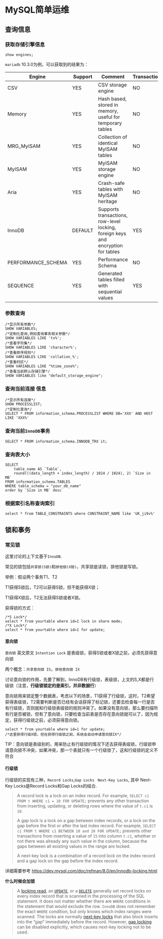 # MySQL简单运维

## 查询信息

### 获取存储引擎信息

```mysql
show engines;
```

`mariadb` 10.3.0为例，可以获取到的结果为：

| Engine             | Support | Comment                                                      | Transactions | XA   | Savepoints |
| ------------------ | ------- | ------------------------------------------------------------ | ------------ | ---- | ---------- |
| CSV                | YES     | CSV storage engine                                           | NO           | NO   | NO         |
| Memory             | YES     | Hash based, stored in memory, useful for temporary tables    | NO           | NO   | NO         |
| MRG_MyISAM         | YES     | Collection of identical MyISAM tables                        | NO           | NO   | NO         |
| MyISAM             | YES     | MyISAM storage engine                                        | NO           | NO   | NO         |
| Aria               | YES     | Crash-safe tables with MyISAM heritage                       | NO           | NO   | NO         |
| InnoDB             | DEFAULT | Supports transactions, row-level locking, foreign keys and encryption for tables | YES          | YES  | YES        |
| PERFORMANCE_SCHEMA | YES     | Performance Schema                                           | NO           | NO   | NO         |
| SEQUENCE           | YES     | Generated tables filled with sequential values               | YES          | NO   | YES        |



### 参数查询

```mysql
/*显示所有参数*/
SHOW VARIABLES;
/*定制化查询,例如查询事务相关参数*/
SHOW VARIABLES LIKE 'tx%';
/*查看字符集*/
SHOW VARIABLES LIKE 'character%';
/*查看排序规则*/
SHOW VARIABLES LIKE 'collation_%';
/*查看时区*/
SHOW VARIABLES LIKE "%time_zone%";
/*查看当前默认存储引擎*/
SHOW VARIABLES like "default_storage_engine";
```

### 查询当前连接 信息

```mysql
/*显示所有连接*/
SHOW PROCESSLIST;
/*定制化查询*/
SELECT * FROM information_schema.PROCESSLIST WHERE DB='XXX' AND HOST LIKE 'XXX%'
```

### 查询当前`InnoDB`事务

```mysql
SELECT * FROM information_schema.INNODB_TRX it;
```

### 查询表大小

```mysql
SELECT 
    table_name AS `Table`, 
    round(((data_length + index_length) / 1024 / 1024), 2) `Size in MB` 
FROM information_schema.TABLES 
WHERE table_schema = "your_db_name"
order by `Size in MB` desc
```

### 根据索引名称查询索引

```mysql
select * from TABLE_CONSTRAINTS where CONSTRAINT_NAME like 'UK_ji9v%'
```



## 锁和事务

### 常见锁

这里讨论的上下文基于`InnoDB`.

常见的锁包括`共享锁(S锁)`和`排他锁(X锁)`，共享锁是读锁，排他锁是写锁。

举例：假设两个事务T1、T2

T1获得S锁后，T2可以获得S锁，但不能获得X锁；

T1获得X锁后，T2无法获得S锁或者X锁。

获得锁的方式：

```mysql
/*S Lock*/
select * from yourtable where id=1 lock in share mode;
/*X Lock*/
select * from yourtable where id=1 for update;
```

#### 意向锁

`意向锁` 英文原文 `Intention Lock` 是表级锁，获得S锁或者X锁之前，必须先获得意向锁

两个概念：`共享意向锁 IS`，`排他意向锁 IX`

讨论意向锁的作用，先要了解到，InnoDB有行级锁，表级锁，上文的S,X都是行级锁（注意，**行级锁锁定的是索引，并非数据行**）

意向锁用来锁定整个数据表，考虑以下的场景，T1获得了行级锁，这时，T2希望获得表级锁，T2需要判断是否已经有会话获得了标记锁，还要去检查每一行是否有行级锁，否则就和行级锁表级锁的规则冲突了。如果没有意向锁，那么要扫描所有行是否被锁，但有了意向锁，只要检查当前表是否存在意向锁就可以了，因为规定，获得行级锁之前，必须获得意向锁。

```mysql
select * from yourtable where id=1 for update;
/*这里获得行级X锁，但在获得行级锁之前，系统会自动申请意向锁IX*/
```

TIP：意向锁是表级别的，用来防止有行级锁的情况下还去获得表级锁，行级锁申请意向锁不冲突，如果冲突，那一个表就只有一个行级锁了，这和行级锁的定义不符合

#### 行级锁

行级锁的实现有三种，`Record Locks`,`Gap Locks ` `Next-Key Locks`, 其中 Next-Key Locks是Record Locks和Gap Locks的结合.

> A record lock is a lock on an index record. For example, `SELECT c1 FROM t WHERE c1 = 10 FOR UPDATE;` prevents any other transaction from inserting, updating, or deleting rows where the value of `t.c1` is `10`.
>
> A gap lock is a lock on a gap between index records, or a lock on the gap before the first or after the last index record. For example, `SELECT c1 FROM t WHERE c1 BETWEEN 10 and 20 FOR UPDATE;` prevents other transactions from inserting a value of `15` into column `t.c1`, whether or not there was already any such value in the column, because the gaps between all existing values in the range are locked.
>
> A next-key lock is a combination of a record lock on the index record and a gap lock on the gap before the index record.

详细需要参考 https://dev.mysql.com/doc/refman/8.0/en/innodb-locking.html

**什么时候会加锁**

> A [locking read](https://dev.mysql.com/doc/refman/5.6/en/glossary.html#glos_locking_read), an [`UPDATE`](https://dev.mysql.com/doc/refman/5.6/en/update.html), or a [`DELETE`](https://dev.mysql.com/doc/refman/5.6/en/delete.html) generally set record locks on every index record that is scanned in the processing of the SQL statement. It does not matter whether there are `WHERE` conditions in the statement that would exclude the row. `InnoDB` does not remember the exact `WHERE` condition, but only knows which index ranges were scanned. The locks are normally [next-key locks](https://dev.mysql.com/doc/refman/5.6/en/glossary.html#glos_next_key_lock) that also block inserts into the “gap” immediately before the record. However, [gap locking](https://dev.mysql.com/doc/refman/5.6/en/glossary.html#glos_gap_lock) can be disabled explicitly, which causes next-key locking not to be used. 

